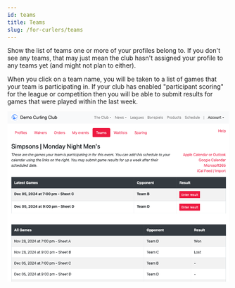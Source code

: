 ```yaml
---
id: teams
title: Teams
slug: /for-curlers/teams
---
```


Show the list of teams one or more of your profiles belong to.
If you don't see any teams, that may just mean the club hasn't assigned your profile to any teams yet (and might not plan to either).

When you click on a team name, you will be taken to a list of games that your team is participating in.
If your club has enabled "participant scoring" for the league or competition then you will be able to submit results for games that were played within the last week.

![Team Games](/img/docs/for-curlers/team-games.png)
